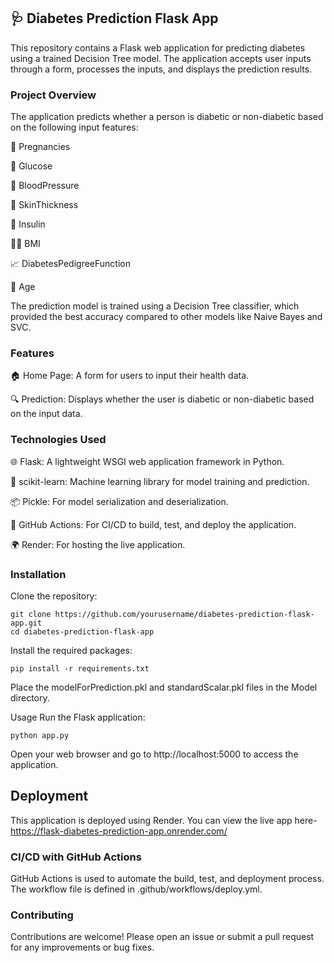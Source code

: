 ## 🩺 Diabetes Prediction Flask App
This repository contains a Flask web application for predicting diabetes using a trained Decision Tree model. The application accepts user inputs through a form, processes the inputs, and displays the prediction results.

### Project Overview

The application predicts whether a person is diabetic or non-diabetic based on the following input features:

🤰 Pregnancies

🍬 Glucose

💉 BloodPressure

🧴 SkinThickness

💉 Insulin

🏋️‍♀️ BMI

📈 DiabetesPedigreeFunction

🎂 Age

The prediction model is trained using a Decision Tree classifier, which provided the best accuracy compared to other models like Naive Bayes and SVC.

### Features

🏠 Home Page: A form for users to input their health data.

🔍 Prediction: Displays whether the user is diabetic or non-diabetic based on the input data.

### Technologies Used

🌐 Flask: A lightweight WSGI web application framework in Python.

🧠 scikit-learn: Machine learning library for model training and prediction.

📦 Pickle: For model serialization and deserialization.

🚀 GitHub Actions: For CI/CD to build, test, and deploy the application.

🌍 Render: For hosting the live application.

### Installation

Clone the repository:

```
git clone https://github.com/yourusername/diabetes-prediction-flask-app.git
cd diabetes-prediction-flask-app
```
Install the required packages:

```
pip install -r requirements.txt
```
Place the modelForPrediction.pkl and standardScalar.pkl files in the Model directory.

Usage
Run the Flask application:

```
python app.py
```
Open your web browser and go to http://localhost:5000 to access the application.

## Deployment

This application is deployed using Render. You can view the live app here- https://flask-diabetes-prediction-app.onrender.com/

### CI/CD with GitHub Actions

GitHub Actions is used to automate the build, test, and deployment process. The workflow file is defined in .github/workflows/deploy.yml.

### Contributing

Contributions are welcome! Please open an issue or submit a pull request for any improvements or bug fixes.
